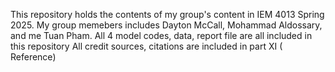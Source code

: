 This repository holds the contents of my group's content in IEM 4013 Spring 2025.
My group memebers includes Dayton McCall, Mohammad Aldossary, and me Tuan Pham. 
All 4 model codes, data, report file are all included in this repository 
All credit sources, citations are included in part XI ( Reference) 
